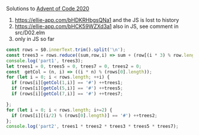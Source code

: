 Solutions to [Advent of Code 2020](https://adventofcode.com/2020)

1. https://ellie-app.com/bHDKRHbgsQNa1 and the JS is lost to history
2. https://ellie-app.com/bHCK59WZXd3a1 also in JS, see comment in src/D02.elm
3. only in JS so far

```javascript
const rows = $0.innerText.trim().split('\n');
const trees3 = rows.reduce((sum,row,i) => sum + (row[(i * 3) % row.length] == '#'), 0);
console.log('part1', trees3);
let trees1 = 0, trees5 = 0, trees7 = 0, trees2 = 0;
const  getCol = (n, i) => ((i * n) % (rows[0].length));
for (let i = 0; i < rows.length; ++i) { 
  if (rows[i][getCol(1,i)] == '#') ++trees1;
  if (rows[i][getCol(5,i)] == '#') ++trees5;
  if (rows[i][getCol(7,i)] == '#') ++trees7;

};
for (let i = 0; i < rows.length; i+=2) {
  if (rows[i][(i/2) % (rows[0].length)] == '#') ++trees2;
};
console.log('part2', trees1 * trees2 * trees3 * trees5 * trees7);
```
